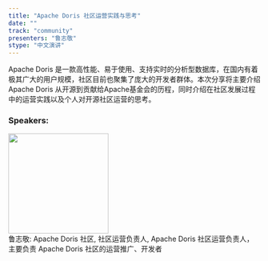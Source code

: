 ```yaml
---
title: "Apache Doris 社区运营实践与思考"
date: "" 
track: "community"
presenters: "鲁志敬"
stype: "中文演讲"
---
```

Apache Doris 是一款高性能、易于使用、支持实时的分析型数据库，在国内有着极其广大的用户规模，社区目前也聚集了庞大的开发者群体。本次分享将主要介绍 Apache Doris 从开源到贡献给Apache基金会的历程，同时介绍在社区发展过程中的运营实践以及个人对开源社区运营的思考。
 ### Speakers: 
 <img src="images/speaker/1082.png" width="200" /><br>鲁志敬: Apache Doris 社区, 社区运营负责人, Apache Doris 社区运营负责人，主要负责 Apache Doris 社区的运营推广、开发者
 